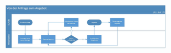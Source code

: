 ![/F11/](https://github.com/FlyHinotori/docs/blob/Visualisierung-der-Workflows/F11.jpg)
            

